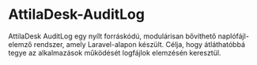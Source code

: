 # AttilaDesk-AuditLog
AttilaDesk AuditLog egy nyílt forráskódú, modulárisan bővíthető naplófájl-elemző rendszer, amely Laravel-alapon készült. Célja, hogy átláthatóbbá tegye az alkalmazások működését logfájlok elemzésén keresztül.
